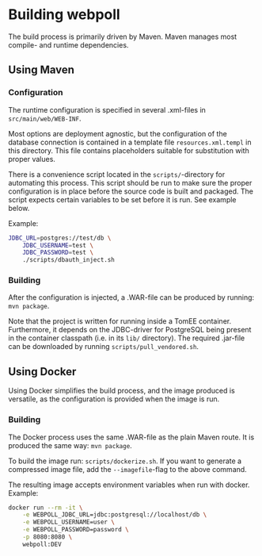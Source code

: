 # Building webpoll

The build process is primarily driven by Maven. Maven manages most compile- and
runtime dependencies.

## Using Maven

### Configuration
The runtime configuration is specified in several .xml-files in
`src/main/web/WEB-INF`. 

Most options are deployment agnostic, but the
configuration of the database connection is contained in a template file
`resources.xml.templ` in this directory. This file contains placeholders
suitable for substitution with proper values.

There is a convenience script located in the `scripts/`-directory for
automating this process. This script should be run to make sure the proper
configuration is in place before the source code is built and packaged. The
script expects certain variables to be set before it is run. See example below.

Example:
```bash
JDBC_URL=postgres://test/db \
    JDBC_USERNAME=test \
    JDBC_PASSWORD=test \
    ./scripts/dbauth_inject.sh
```

### Building
After the configuration is injected, a .WAR-file can be produced by running: 
`mvn package`.

Note that the project is written for running inside a TomEE container.
Furthermore, it depends on the JDBC-driver for PostgreSQL being present in the
container classpath (i.e. in its `lib/` directory). The required .jar-file can
be downloaded by running `scripts/pull_vendored.sh`.

## Using Docker

Using Docker simplifies the build process, and the image produced is versatile,
as the configuration is provided when the image is run.

### Building
The Docker process uses the same .WAR-file as the plain Maven route. It is
produced the same way: `mvn package`.

To build the image run: `scripts/dockerize.sh`. If you want to generate a
compressed image file, add the `--imagefile`-flag to the above command.

The resulting image accepts environment variables when run with docker.
Example:

```bash
docker run --rm -it \
    -e WEBPOLL_JDBC_URL=jdbc:postgresql://localhost/db \
    -e WEBPOLL_USERNAME=user \
    -e WEBPOLL_PASSWORD=password \
    -p 8080:8080 \
    webpoll:DEV
```

